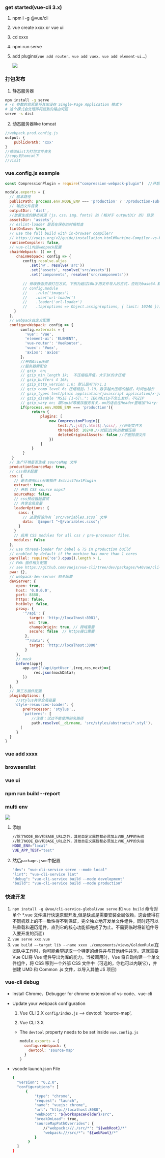 ### get started(vue-cli 3.x)
1. npm i -g @vue/cli

2. vue create xxxx or  vue ui

3. cd xxxx 

4. npm run serve

5. add plugins(`vue add router、vue add vuex、vue add element-ui`...)

    ![](../images/vue-cli-1.png)

### 打包发布
1. 静态服务器
```bash
npm install -g serve
# -s 参数的意思是将其架设在 Single-Page Application 模式下
# 这个模式会处理即将提到的路由问题
serve -s dist
```

2. 动态服务器like tomcat
```javascript
//webpack.prod.config.js
output: {
    publickPath: 'xxx'
}
//修改dist为打包文件夹名
//copy到tomcat下
//visit
```

### vue.config.js example

```javascript
const CompressionPlugin = require("compression-webpack-plugin")  //开启Gzip压缩

module.exports = {
  // 基本路径
  publicPath: process.env.NODE_ENV === 'production' ? '/production-sub-path/' : '/'
  // 输出文件目录
  outputDir: 'dist',
  //放置生成的静态资源 (js、css、img、fonts) 的 (相对于 outputDir 的) 目录
  assetsDir: 'assets',
  // eslint-loader 是否在保存的时候检查
  lintOnSave: true,
  // use the full build with in-browser compiler?
  // https://vuejs.org/v2/guide/installation.html#Runtime-Compiler-vs-Runtime-only
  runtimeCompiler: false,
  // vue-cli内部webpack配置
  chainWebpack: () => {
  	 chainWebpack: config => {
        config.resolve.alias
           .set('@', resolve('src'))
           .set('assets', resolve('src/assets'))
           .set('components', resolve('src/components'))
         
        // 修改静态资源打包方式，下例为超过10k才用文件导入的方式，否则为base64.默认为4k
        // config.module
        //    .rule('images')
        //    .use('url-loader')
        //    .loader('url-loader')
        //    .tap(options => Object.assign(options, { limit: 10240 }))
    }  
  },
  // webpack自定义配置
  configureWebpack: config => {
       config.externals = {
         'vue': 'Vue',
         'element-ui': 'ELEMENT',
         'vue-router': 'VueRouter',
         'vuex': 'Vuex',
         'axios': 'axios'
       }，
       //开启Gzip压缩
       //服务器需配合
       // gzip  on;
       // gzip_min_length 1k;  不压缩临界值，大于1K的才压缩
       // gzip_buffers 4 16k;
       // gzip_http_version 1.0; 默认是HTTP/1.1
       // gzip_comp_level 6; 压缩级别，1-10，数字越大压缩的越好，时间也越长
       // gzip_types text/plain application/javascript application/x-javascript text/javascript text/xml text/css; 压缩的文件类型，JavaScript有两种写法，最好都写上吧
       // gzip_disable "MSIE [1-6]\."; IE6对Gzip不怎么友好，不GZIP
       // gzip_vary on; 跟Squid等缓存服务有关，on的话会在Header里增加"Vary: Accept-Encoding"
       if(process.env.NODE_ENV === 'production'){
            return {
                plugins: [
                    new CompressionPlugin({
                        test:/\.js$|\.html$|.\css/, //匹配文件名
                        threshold: 10240,//对超过10k的数据压缩
                        deleteOriginalAssets: false //不删除源文件
                    })
                ]
            }
        }
   }
  // 生产环境是否生成 sourceMap 文件
  productionSourceMap: true,
  // css相关配置
  css: {
    // 是否使用css分离插件 ExtractTextPlugin
    extract: true,
    // 开启 CSS source maps?
    sourceMap: false,
    // css预设器配置项
    // 共享全局变量
    loaderOptions: {
      sass: {
        // 这里假设你有 `src/variables.scss` 文件
        data: `@import "~@/variables.scss";`
      }
    }
    // 启用 CSS modules for all css / pre-processor files.
    modules: false
  },
  // use thread-loader for babel & TS in production build
  // enabled by default if the machine has more than 1 cores
  parallel: require('os').cpus().length > 1,
  // PWA 插件相关配置
  // see https://github.com/vuejs/vue-cli/tree/dev/packages/%40vue/cli-plugin-pwa
  pwa: {},
  // webpack-dev-server 相关配置
  devServer: {
     open: true,
     host: '0.0.0.0',
     port: 8888,
     https: false,
     hotOnly: false,
     proxy: {
        '^/api': {
           target: 'http://localhost:8081',
           ws: true,
           changeOrigin: true, // 跨域需要
           secure: false  // https接口需要
         },
         '^/data': {
           target: 'http://localhost:3000'
         }
     },
     // mock
     before(app){
        app.get('/api/getUser',(req,res,next)=>{
             res.json(mockData);
        })
     }
  },
  // 第三方插件配置
  pluginOptions: {
     //stylus共享全局变量
    'style-resources-loader': {
        preProcessor: 'stylus',,
        'patterns': [
            //注意：试过不能使用别名路径
            path.resolve(__dirname, 'src/styles/abstracts/*.styl'),
       ]
     }
  }
}
```

### vue add xxxx

### browserslist

### vue ui

### npm run build --report

### multi env

![](../images/vue-cli-2.png)


1. 添加

    ```bash
    //除了NODE_ENV和BASE_URL之外，其他自定义属性都必须加上VUE_APP的头缀
    //除了NODE_ENV和BASE_URL之外，其他自定义属性都必须加上VUE_APP的头缀
    NODE_ENV="local"
    VUE_APP_TEST="test"
    ```

2. 然后`package.json`中配置

    ```bash
    "dev": "vue-cli-service serve --mode local"
    "lint": "vue-cli-service lint"
    "debug": "vue-cli-service build --mode development"
    "build": "vue-cli-service build --mode production"
    ```
### 快速开发

1. `npm install -g @vue/cli-service-global`(`vue serve` 和 `vue build` 命令对单个 *.vue 文件进行快速原型开发,但是缺点是需要安装全局依赖，这会使得在不同机器上的不一致性得不到保证，完全独立地开发单文件组件，同时还可以热重载和遍历组件，直到它的核心功能都完成了为止。不需要临时将新组件导入要开发的页面)
2. `vue serve xxx.vue`
3. `vue build —-target lib --name xxxx ./components/views/GoldenRule`(在团队中工作时，你可能希望提取一个特定的组件并与其他组件共享。这就需要 Vue CLI将 Vue 组件导出为库的能力。当被调用时，Vue 将自动构建一个单文件组件，将 CSS 移到一个外部 CSS 文件中（可选的，你也可以内联它），并创建 UMD 和 Common .js 文件，以导入其他 JS 项目)

### vue-cli debug

- Install Chrome、Debugger for chrome extension of vs-code、vue-cli

- Update your webpack configuration

  1. Vue CLI 2.X    `config/index.js`  -->  devtool: 'source-map',

  2. Vue CLI 3.X

  - The `devtool` property needs to be set inside `vue.config.js`

    ```javascript
    module.exports = {
      configureWebpack: {
        devtool: 'source-map'
      }
    }
    ```

- vscode launch.json File
  ```bash
  {
  	"version": "0.2.0",
  	"configurations": [
  		{
  			"type": "chrome",
  			"request": "launch",
  			"name": "vuejs: chrome",
  			"url": "http://localhost:8080",
  			"webRoot": "${workspaceFolder}/src",
  			"breakOnLoad": true,
  			"sourceMapPathOverrides": {
  			    //"webpack:///./src/*": "${webRoot}/*"
  				"webpack:///src/*": "${webRoot}/*"
  			}
  		 }
  	]
  }
  ```